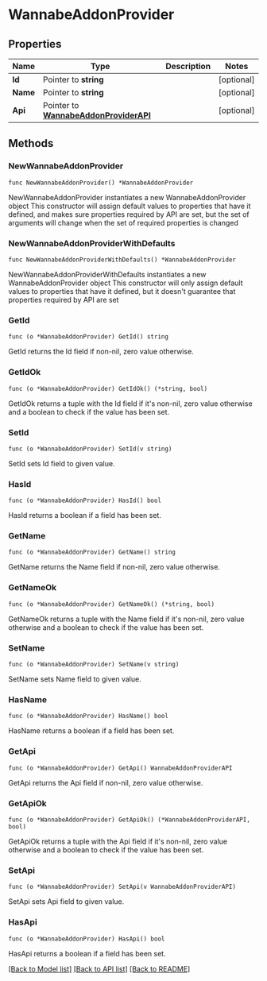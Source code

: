 # WannabeAddonProvider

## Properties

Name | Type | Description | Notes
------------ | ------------- | ------------- | -------------
**Id** | Pointer to **string** |  | [optional] 
**Name** | Pointer to **string** |  | [optional] 
**Api** | Pointer to [**WannabeAddonProviderAPI**](WannabeAddonProviderAPI.md) |  | [optional] 

## Methods

### NewWannabeAddonProvider

`func NewWannabeAddonProvider() *WannabeAddonProvider`

NewWannabeAddonProvider instantiates a new WannabeAddonProvider object
This constructor will assign default values to properties that have it defined,
and makes sure properties required by API are set, but the set of arguments
will change when the set of required properties is changed

### NewWannabeAddonProviderWithDefaults

`func NewWannabeAddonProviderWithDefaults() *WannabeAddonProvider`

NewWannabeAddonProviderWithDefaults instantiates a new WannabeAddonProvider object
This constructor will only assign default values to properties that have it defined,
but it doesn't guarantee that properties required by API are set

### GetId

`func (o *WannabeAddonProvider) GetId() string`

GetId returns the Id field if non-nil, zero value otherwise.

### GetIdOk

`func (o *WannabeAddonProvider) GetIdOk() (*string, bool)`

GetIdOk returns a tuple with the Id field if it's non-nil, zero value otherwise
and a boolean to check if the value has been set.

### SetId

`func (o *WannabeAddonProvider) SetId(v string)`

SetId sets Id field to given value.

### HasId

`func (o *WannabeAddonProvider) HasId() bool`

HasId returns a boolean if a field has been set.

### GetName

`func (o *WannabeAddonProvider) GetName() string`

GetName returns the Name field if non-nil, zero value otherwise.

### GetNameOk

`func (o *WannabeAddonProvider) GetNameOk() (*string, bool)`

GetNameOk returns a tuple with the Name field if it's non-nil, zero value otherwise
and a boolean to check if the value has been set.

### SetName

`func (o *WannabeAddonProvider) SetName(v string)`

SetName sets Name field to given value.

### HasName

`func (o *WannabeAddonProvider) HasName() bool`

HasName returns a boolean if a field has been set.

### GetApi

`func (o *WannabeAddonProvider) GetApi() WannabeAddonProviderAPI`

GetApi returns the Api field if non-nil, zero value otherwise.

### GetApiOk

`func (o *WannabeAddonProvider) GetApiOk() (*WannabeAddonProviderAPI, bool)`

GetApiOk returns a tuple with the Api field if it's non-nil, zero value otherwise
and a boolean to check if the value has been set.

### SetApi

`func (o *WannabeAddonProvider) SetApi(v WannabeAddonProviderAPI)`

SetApi sets Api field to given value.

### HasApi

`func (o *WannabeAddonProvider) HasApi() bool`

HasApi returns a boolean if a field has been set.


[[Back to Model list]](../README.md#documentation-for-models) [[Back to API list]](../README.md#documentation-for-api-endpoints) [[Back to README]](../README.md)


